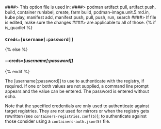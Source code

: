 ####> This option file is used in:
####>   podman artifact pull, artifact push, build, container runlabel, create, farm build, podman-image.unit.5.md.in, kube play, manifest add, manifest push, pull, push, run, search
####> If file is edited, make sure the changes
####> are applicable to all of those.
{% if is_quadlet %}
### `Creds=[username[:password]]`
{% else %}
#### **--creds**=*[username[:password]]*
{% endif %}

The [username[:password]] to use to authenticate with the registry, if required.
If one or both values are not supplied, a command line prompt appears and the
value can be entered. The password is entered without echo.

Note that the specified credentials are only used to authenticate against
target registries.  They are not used for mirrors or when the registry gets
rewritten (see `containers-registries.conf(5)`); to authenticate against those
consider using a `containers-auth.json(5)` file.
